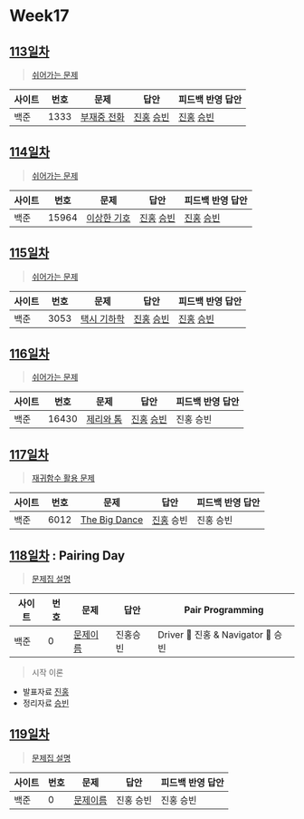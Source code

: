 # Week17

## [113일차](Day113)

> [쉬어가는 문제](https://www.acmicpc.net/group/workbook/view/9797/32849)

| 사이트 | 번호 | 문제                 | 답안                | 피드백 반영 답안    |
| ------ | ---- | -------------------- | ------------------- | ------------------- |
| 백준   | 1333    | [부재중 전화](https://www.acmicpc.net/problem/1333) | [진홍](Day113/bj1333_kjh.java) [승빈](Day113/bj1333_wsb.java) | [진홍](Day113/bj1333_kjh.java) [승빈](Day113/bj1333_wsb.java) |

## [114일차](Day114)

> [쉬어가는 문제](https://www.acmicpc.net/group/workbook/view/9797/32861)

| 사이트 | 번호 | 문제                 | 답안                | 피드백 반영 답안    |
| ------ | ---- | -------------------- | ------------------- | ------------------- |
| 백준   | 15964 | [이상한 기호](https://www.acmicpc.net/problem/15964) | [진홍](Day114/bj15964_kjh.java) [승빈](Day114/bj15964_wsb.java) | [진홍](Day114/bj15964_kjh.java) [승빈](Day114/bj15964_wsb.java) |

## [115일차](Day115)

> [쉬어가는 문제](https://www.acmicpc.net/group/workbook/view/9797/32881)

| 사이트 | 번호 | 문제                 | 답안                | 피드백 반영 답안    |
| ------ | ---- | -------------------- | ------------------- | ------------------- |
| 백준   | 3053    | [택시 기하학](https://www.acmicpc.net/problem/3053) | [진홍](Day115/bj3053_kjh.java) [승빈](Day115/bj3053_wsb.java) | [진홍](Day115/bj3053_kjh.java) [승빈](Day115/bj3053_wsb.java) |

## [116일차](Day116)

> [쉬어가는 문제](https://www.acmicpc.net/group/workbook/view/9797/32918)

| 사이트 | 번호 | 문제                 | 답안                | 피드백 반영 답안    |
| ------ | ---- | -------------------- | ------------------- | ------------------- |
| 백준   | 16430 | [제리와 톰](https://www.acmicpc.net/problem/16430) | [진홍](Day116/bj16430_kjh.java) [승빈](Day116/bj16430_wsb.java) | 진홍 승빈 |

## [117일차](Day117)

> [재귀함수 활용 문제](https://www.acmicpc.net/group/workbook/view/9797/32926)

| 사이트 | 번호 | 문제                 | 답안                | 피드백 반영 답안    |
| ------ | ---- | -------------------- | ------------------- | ------------------- |
| 백준   | 6012    | [The Big Dance](https://www.acmicpc.net/problem/6012) | [진홍](Day117/bj6012_kjh.java) 승빈 | 진홍 승빈 |

## [118일차](Day118) : Pairing Day

> [문제집 설명](문제집링크)

| 사이트 | 번호 | 문제                 | 답안                | Pair Programming    |
| ------ | ---- | -------------------- | ------------------- | ------------------- |
| 백준   | 0    | [문제이름](문제링크) | 진홍승빈 | Driver 🚗 진홍 & Navigator 🧭 승빈 |

> 시작 이론
* 발표자료 [진홍](reference/이름.pdf)
* 정리자료 [승빈](reference/이름.pdf)

## [119일차](Day119)

> [문제집 설명](문제집링크)

| 사이트 | 번호 | 문제                 | 답안                | 피드백 반영 답안    |
| ------ | ---- | -------------------- | ------------------- | ------------------- |
| 백준   | 0    | [문제이름](문제링크) | 진홍 승빈 | 진홍 승빈 |
